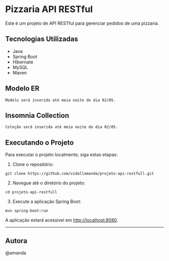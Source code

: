# Pizzaria API RESTful

Este é um projeto de API RESTful para gerenciar pedidos de uma pizzaria.

## Tecnologias Utilizadas

- Java
- Spring Boot
- Hibernate
- MySQL
- Maven

## Modelo ER

```
Modelo será inserido até meia noite do dia 02/05.
```

## Insomnia Collection

```
Coleção será inserida até meia noite do dia 02/05.
```

## Executando o Projeto

Para executar o projeto localmente, siga estas etapas:

1. Clone o repositório:

```
git clone https://github.com/vidallamanda/projeto-api-restfull.git
```

2. Navegue até o diretório do projeto:

```
cd projeto-api-restfull
```

3. Execute a aplicação Spring Boot:

```
mvn spring-boot:run
```

A aplicação estará acessível em [http://localhost:8080](http://localhost:8080).

---

## Autora

@amanda
